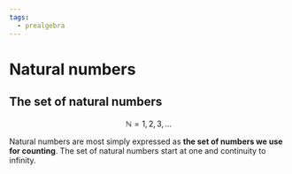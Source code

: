 ```yaml
---
tags:
  - prealgebra
---
```


# Natural numbers

## The set of natural numbers

$$ \mathbb{N} = {1, 2, 3, ...} $$

Natural numbers are most simply expressed as **the set of numbers we use for
counting**. The set of natural numbers start at one and continuity to infinity.
